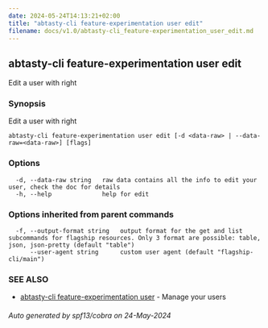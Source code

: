 ```yaml
---
date: 2024-05-24T14:13:21+02:00
title: "abtasty-cli feature-experimentation user edit"
filename: docs/v1.0/abtasty-cli_feature-experimentation_user_edit.md
---
```

## abtasty-cli feature-experimentation user edit

Edit a user with right

### Synopsis

Edit a user with right

```
abtasty-cli feature-experimentation user edit [-d <data-raw> | --data-raw=<data-raw>] [flags]
```

### Options

```
  -d, --data-raw string   raw data contains all the info to edit your user, check the doc for details
  -h, --help              help for edit
```

### Options inherited from parent commands

```
  -f, --output-format string   output format for the get and list subcommands for flagship resources. Only 3 format are possible: table, json, json-pretty (default "table")
      --user-agent string      custom user agent (default "flagship-cli/main")
```

### SEE ALSO

* [abtasty-cli feature-experimentation user](/docs/v1.0/abtasty-cli_feature-experimentation_user.md)	 - Manage your users

###### Auto generated by spf13/cobra on 24-May-2024
